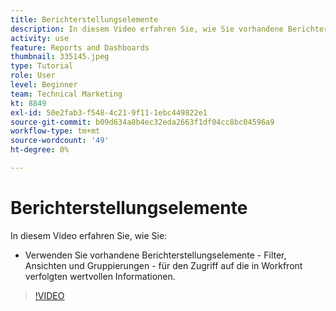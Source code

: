 ```yaml
---
title: Berichterstellungselemente
description: In diesem Video erfahren Sie, wie Sie vorhandene Berichterstellungselemente - Filter, Ansichten und Gruppierungen - verwenden, um auf nachverfolgte Informationen zuzugreifen. [!DNL  Workfront].
activity: use
feature: Reports and Dashboards
thumbnail: 335145.jpeg
type: Tutorial
role: User
level: Beginner
team: Technical Marketing
kt: 8849
exl-id: 50e2fab3-f548-4c21-9f11-1ebc449822e1
source-git-commit: b09d634a8b4ec32eda2663f1df04cc8bc04596a9
workflow-type: tm+mt
source-wordcount: '49'
ht-degree: 0%

---
```


# Berichterstellungselemente

In diesem Video erfahren Sie, wie Sie:

* Verwenden Sie vorhandene Berichterstellungselemente - Filter, Ansichten und Gruppierungen - für den Zugriff auf die in Workfront verfolgten wertvollen Informationen.

>[!VIDEO](https://video.tv.adobe.com/v/335145/?quality=12)

